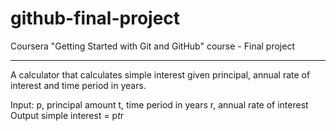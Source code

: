 # github-final-project
Coursera  "Getting Started with Git and GitHub" course - Final project

------------------------------

A calculator that calculates simple interest given principal, annual rate of interest and time period in years.

Input:
   p, principal amount
   t, time period in years
   r, annual rate of interest
Output
   simple interest = p*t*r
